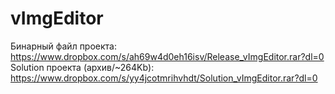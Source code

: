 # vImgEditor 

Бинарный файл проекта:
https://www.dropbox.com/s/ah69w4d0eh16isv/Release_vImgEditor.rar?dl=0
<br /> Solution проекта (архив/~264Kb):
https://www.dropbox.com/s/yy4jcotmrihvhdt/Solution_vImgEditor.rar?dl=0
